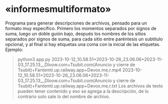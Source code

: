 # «informesmultiformato»

Programa para generar descripciones de archivos, pensado para un formato muy específico. Primero los momentos separados por signos de suma, luego un doble guión bajo, después los nombres de los sitios separados por signos de suma, para cada sitio entre paréntesis un subtitulo opcional, y al final si hay etiquetas una coma con la inicial de las etiquetas. Ejemplo:
> python3 app.py 2023-10-12_10.58.51+2023-10-26_23.06.06+2023-11-03_17.25.13__Dloow.com+Tsubit.com(Anuncio y cierre de Tsubit)+Fantemti.up.railway.app+Devox.me,r.mp4 2023-10-12_10.58.51+2023-10-26_23.06.06+2023-11-03_17.25.13__Dloow.com+Tsubit.com(Anuncio y cierre de Tsubit)+Fantemti.up.railway.app+Devox.me,r.txt
Los archivos de texto pueden tener contenido y eso se agrega a la descripción, de lo contrario solo sale lo del nombre de archivo. 